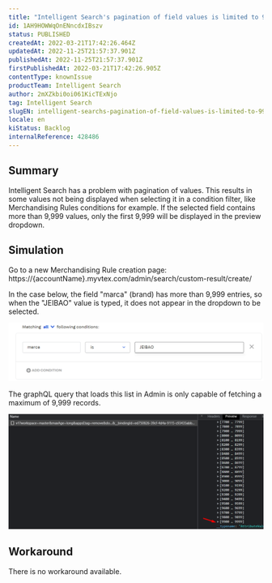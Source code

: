 ```yaml
---
title: "Intelligent Search's pagination of field values is limited to 9,999 items"
id: 1AH9HOWWqOnENncdxIBszv
status: PUBLISHED
createdAt: 2022-03-21T17:42:26.464Z
updatedAt: 2022-11-25T21:57:37.901Z
publishedAt: 2022-11-25T21:57:37.901Z
firstPublishedAt: 2022-03-21T17:42:26.905Z
contentType: knownIssue
productTeam: Intelligent Search
author: 2mXZkbi0oi061KicTExNjo
tag: Intelligent Search
slugEN: intelligent-searchs-pagination-of-field-values-is-limited-to-9999-items
locale: en
kiStatus: Backlog
internalReference: 428486
---
```


## Summary


Intelligent Search has a problem with pagination of values. This results in some values not being displayed when selecting it in a condition filter, like Merchandising Rules conditions for example. If the selected field contains more than 9,999 values, only the first 9,999 will be displayed in the preview dropdown.



## Simulation


Go to a new Merchandising Rule creation page:
https://{accountName}.myvtex.com/admin/search/custom-result/create/

In the case below, the field "marca" (brand) has more than 9,999 entries, so when the "JEIBAO" value is typed, it does not appear in the dropdown to be selected.

 ![](https://raw.githubusercontent.com/vtexdocs/help-center-content/refs/heads/main/docs/en/known-issues/Intelligent%20Search/intelligent-searchs-pagination-of-field-values-is-limited-to-9999-items_1.png)

The graphQL query that loads this list in Admin is only capable of fetching a maximum of 9,999 records.

 ![](https://raw.githubusercontent.com/vtexdocs/help-center-content/refs/heads/main/docs/en/known-issues/Intelligent%20Search/intelligent-searchs-pagination-of-field-values-is-limited-to-9999-items_2.png)



## Workaround


There is no workaround available.

